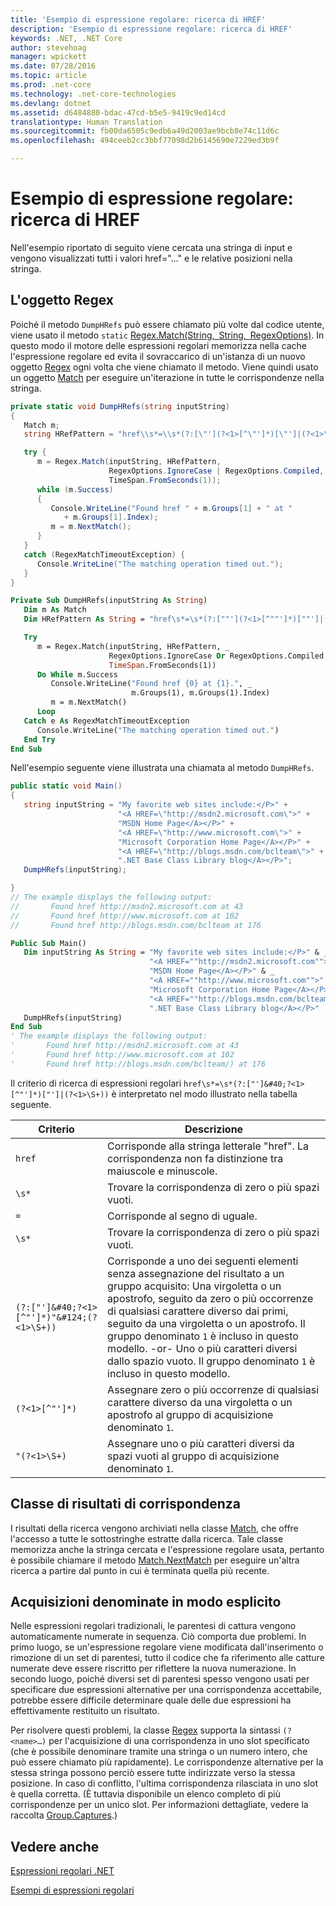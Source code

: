 ```yaml
---
title: 'Esempio di espressione regolare: ricerca di HREF'
description: 'Esempio di espressione regolare: ricerca di HREF'
keywords: .NET, .NET Core
author: stevehoag
manager: wpickett
ms.date: 07/28/2016
ms.topic: article
ms.prod: .net-core
ms.technology: .net-core-technologies
ms.devlang: dotnet
ms.assetid: d6484880-bdac-47cd-b5e5-9419c9ed14cd
translationtype: Human Translation
ms.sourcegitcommit: fb00da6505c9edb6a49d2003ae9bcb8e74c11d6c
ms.openlocfilehash: 494ceeb2cc3bbf77098d2b6145690e7229ed3b9f

---
```


# <a name="regular-expression-example-scanning-for-hrefs"></a>Esempio di espressione regolare: ricerca di HREF

Nell'esempio riportato di seguito viene cercata una stringa di input e vengono visualizzati tutti i valori href="…" e le relative posizioni nella stringa. 

## <a name="the-regex-object"></a>L'oggetto Regex

Poiché il metodo `DumpHRefs` può essere chiamato più volte dal codice utente, viene usato il metodo `static` [Regex.Match(String, String, RegexOptions)](xref:System.Text.RegularExpressions.Regex.Match(System.String,System.String,System.Text.RegularExpressions.RegexOptions)). In questo modo il motore delle espressioni regolari memorizza nella cache l'espressione regolare ed evita il sovraccarico di un'istanza di un nuovo oggetto [Regex](xref:System.Text.RegularExpressions.Regex) ogni volta che viene chiamato il metodo. Viene quindi usato un oggetto [Match](xref:System.Text.RegularExpressions.Match) per eseguire un'iterazione in tutte le corrispondenze nella stringa. 

```csharp
private static void DumpHRefs(string inputString) 
{
   Match m;
   string HRefPattern = "href\\s*=\\s*(?:[\"'](?<1>[^\"']*)[\"']|(?<1>\\S+))";

   try {
      m = Regex.Match(inputString, HRefPattern, 
                      RegexOptions.IgnoreCase | RegexOptions.Compiled, 
                      TimeSpan.FromSeconds(1));
      while (m.Success)
      {
         Console.WriteLine("Found href " + m.Groups[1] + " at " 
            + m.Groups[1].Index);
         m = m.NextMatch();
      }   
   }
   catch (RegexMatchTimeoutException) {
      Console.WriteLine("The matching operation timed out.");
   }
}
```

```vb
Private Sub DumpHRefs(inputString As String) 
   Dim m As Match
   Dim HRefPattern As String = "href\s*=\s*(?:[""'](?<1>[^""']*)[""']|(?<1>\S+))"

   Try
      m = Regex.Match(inputString, HRefPattern, _ 
                      RegexOptions.IgnoreCase Or RegexOptions.Compiled,
                      TimeSpan.FromSeconds(1))
      Do While m.Success
         Console.WriteLine("Found href {0} at {1}.", _
                           m.Groups(1), m.Groups(1).Index)
         m = m.NextMatch()
      Loop   
   Catch e As RegexMatchTimeoutException
      Console.WriteLine("The matching operation timed out.")
   End Try
End Sub
```

Nell'esempio seguente viene illustrata una chiamata al metodo `DumpHRefs`.

```csharp
public static void Main()
{
   string inputString = "My favorite web sites include:</P>" +
                        "<A HREF=\"http://msdn2.microsoft.com\">" +
                        "MSDN Home Page</A></P>" +
                        "<A HREF=\"http://www.microsoft.com\">" +
                        "Microsoft Corporation Home Page</A></P>" +
                        "<A HREF=\"http://blogs.msdn.com/bclteam\">" +
                        ".NET Base Class Library blog</A></P>";
   DumpHRefs(inputString);                     

}
// The example displays the following output:
//       Found href http://msdn2.microsoft.com at 43
//       Found href http://www.microsoft.com at 102
//       Found href http://blogs.msdn.com/bclteam at 176
```

```vb
Public Sub Main()
   Dim inputString As String = "My favorite web sites include:</P>" & _
                               "<A HREF=""http://msdn2.microsoft.com"">" & _
                               "MSDN Home Page</A></P>" & _
                               "<A HREF=""http://www.microsoft.com"">" & _
                               "Microsoft Corporation Home Page</A></P>" & _
                               "<A HREF=""http://blogs.msdn.com/bclteam"">" & _
                               ".NET Base Class Library blog</A></P>"
   DumpHRefs(inputString)                     
End Sub
' The example displays the following output:
'       Found href http://msdn2.microsoft.com at 43
'       Found href http://www.microsoft.com at 102
'       Found href http://blogs.msdn.com/bclteam/) at 176
```

Il criterio di ricerca di espressioni regolari `href\s*=\s*(?:["']&#40;?<1>[^"']*)["']|(?<1>\S+))` è interpretato nel modo illustrato nella tabella seguente.

Criterio | Descrizione
------- | ----------- 
`href` | Corrisponde alla stringa letterale "href". La corrispondenza non fa distinzione tra maiuscole e minuscole.
`\s*` | Trovare la corrispondenza di zero o più spazi vuoti.
`=` |Corrisponde al segno di uguale.
`\s*` | Trovare la corrispondenza di zero o più spazi vuoti.
`(?:["']&#40;?<1>[^"']*)"&#124;(?<1>\S+))` | Corrisponde a uno dei seguenti elementi senza assegnazione del risultato a un gruppo acquisito: Una virgoletta o un apostrofo, seguito da zero o più occorrenze di qualsiasi carattere diverso dai primi, seguito da una virgoletta o un apostrofo. Il gruppo denominato `1` è incluso in questo modello. -or- Uno o più caratteri diversi dallo spazio vuoto. Il gruppo denominato `1` è incluso in questo modello.
`(?<1>[^"']*)` | Assegnare zero o più occorrenze di qualsiasi carattere diverso da una virgoletta o un apostrofo al gruppo di acquisizione denominato `1`.
`"(?<1>\S+)` | Assegnare uno o più caratteri diversi da spazi vuoti al gruppo di acquisizione denominato `1`.
 
## <a name="match-result-class"></a>Classe di risultati di corrispondenza

I risultati della ricerca vengono archiviati nella classe [Match](xref:System.Text.RegularExpressions.Match), che offre l'accesso a tutte le sottostringhe estratte dalla ricerca. Tale classe memorizza anche la stringa cercata e l'espressione regolare usata, pertanto è possibile chiamare il metodo [Match.NextMatch](xref:System.Text.RegularExpressions.Match.NextMatch) per eseguire un'altra ricerca a partire dal punto in cui è terminata quella più recente.

## <a name="explicitly-named-captures"></a>Acquisizioni denominate in modo esplicito

Nelle espressioni regolari tradizionali, le parentesi di cattura vengono automaticamente numerate in sequenza. Ciò comporta due problemi. In primo luogo, se un'espressione regolare viene modificata dall'inserimento o rimozione di un set di parentesi, tutto il codice che fa riferimento alle catture numerate deve essere riscritto per riflettere la nuova numerazione. In secondo luogo, poiché diversi set di parentesi spesso vengono usati per specificare due espressioni alternative per una corrispondenza accettabile, potrebbe essere difficile determinare quale delle due espressioni ha effettivamente restituito un risultato.

Per risolvere questi problemi, la classe [Regex](xref:System.Text.RegularExpressions.Regex) supporta la sintassi `(?<name>…)` per l'acquisizione di una corrispondenza in uno slot specificato (che è possibile denominare tramite una stringa o un numero intero, che può essere chiamato più rapidamente). Le corrispondenze alternative per la stessa stringa possono perciò essere tutte indirizzate verso la stessa posizione. In caso di conflitto, l'ultima corrispondenza rilasciata in uno slot è quella corretta. (È tuttavia disponibile un elenco completo di più corrispondenze per un unico slot. Per informazioni dettagliate, vedere la raccolta [Group.Captures](xref:System.Text.RegularExpressions.Group.Captures).)

## <a name="see-also"></a>Vedere anche

[Espressioni regolari .NET](regular-expressions.md)

[Esempi di espressioni regolari](regex-examples.md)




<!--HONumber=Nov16_HO3-->


